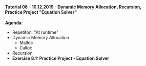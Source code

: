 #### Tutorial 08 - 10.12.2019 - Dynamic Memory Allocation, Recursion, Practice Project "Equation Solver"

**Agenda:**
* Repetiton: "At runtime"
* Dynamic Memory Allocation
    * Malloc
    * Calloc
* Recursion
* **Exercise 8.1: Practice Project - Equation Solver**
